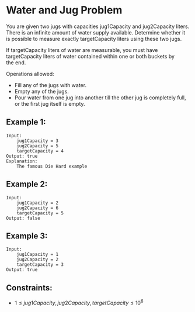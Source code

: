 # Water and Jug Problem

You are given two jugs with capacities jug1Capacity and jug2Capacity liters.  
There is an infinite amount of water supply available. Determine whether it  
is possible to measure exactly targetCapacity liters using these two jugs.

If targetCapacity liters of water are measurable, you must have  
targetCapacity liters of water contained within one or both buckets by  
the end.

Operations allowed:

* Fill any of the jugs with water.
* Empty any of the jugs.
* Pour water from one jug into another till the other jug is completely full,  
or the first jug itself is empty.

 

## Example 1:

    Input: 
        jug1Capacity = 3
        jug2Capacity = 5
        targetCapacity = 4
    Output: true
    Explanation: 
        The famous Die Hard example 

## Example 2:

    Input: 
        jug1Capacity = 2
        jug2Capacity = 6
        targetCapacity = 5
    Output: false
    
## Example 3:

    Input: 
        jug1Capacity = 1
        jug2Capacity = 2
        targetCapacity = 3
    Output: true
    
 

## Constraints:

* $1 \le jug1Capacity, jug2Capacity, targetCapacity \le 10^6$

